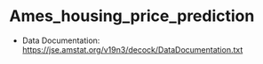 # Ames_housing_price_prediction
- Data Documentation: https://jse.amstat.org/v19n3/decock/DataDocumentation.txt

